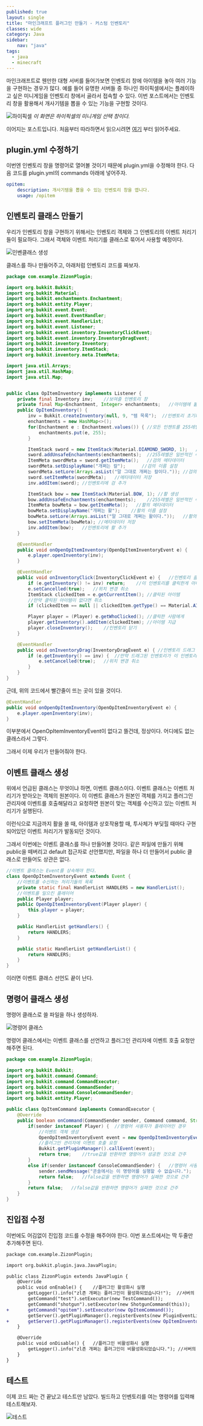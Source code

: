 ```yaml
---
published: true
layout: single
title: "마인크래프트 플러그인 만들기 - 커스텀 인벤토리"
classes: wide
category: Java
sidebar:
    nav: "java" 
tags: 
  - java
  - minecraft
---
```


마인크래프트로 웬만한 대형 서버를 들어가보면 인벤토리 창에 아이템을 놓아 여러 기능을 구현하는 경우가 많다. 예를 들어 유명한 서버들 중 하나인 하이픽셀에서는 플레이하고 싶은 미니게임을 인벤토리 창에서 골라서 접속할 수 있다. 이번 포스트에서는 인벤토리 창을 활용해서 개사기템을 뽑을 수 있는 기능을 구현할 것이다. 

![하이픽셀](https://imgur.com/dbB9TvQ.png)
*이 화면은 하이픽셀의 미니게임 선택 창이다.*

이어지는 포스트입니다. 처음부터 따라하면서 읽으시려면 [여기](https://fred16157.github.io/java/java-minecraft-plugin-start/) 부터 읽어주세요.

## plugin.yml 수정하기

이번엔 인벤토리 창을 명령어로 열어볼 것이기 때문에 plugin.yml을 수정해야 한다.
다음 코드를 plugin.yml의 commands 아래에 넣어주자.

~~~yml
opitem:
    description: 개사기템을 뽑을 수 있는 인벤토리 창을 엽니다.
    usage: /opitem
~~~

## 인벤토리 클래스 만들기

우리가 인벤토리 창을 구현하기 위해서는 인벤토리 객체와 그 인벤토리의 이벤트 처리기들이 필요하다. 그래서 객체와 이벤트 처리기를 클래스로 묶어서 사용할 예정이다.

![인벤클래스 생성](https://imgur.com/4wb0Us1.png)

클래스를 하나 만들어주고, 아래처럼 인벤토리 코드를 짜보자.

~~~java
package com.example.ZizonPlugin;

import org.bukkit.Bukkit;
import org.bukkit.Material;
import org.bukkit.enchantments.Enchantment;
import org.bukkit.entity.Player;
import org.bukkit.event.Event;
import org.bukkit.event.EventHandler;
import org.bukkit.event.HandlerList;
import org.bukkit.event.Listener;
import org.bukkit.event.inventory.InventoryClickEvent;
import org.bukkit.event.inventory.InventoryDragEvent;
import org.bukkit.inventory.Inventory;
import org.bukkit.inventory.ItemStack;
import org.bukkit.inventory.meta.ItemMeta;

import java.util.Arrays;
import java.util.HashMap;
import java.util.Map;


public class OpItemInventory implements Listener {
    private final Inventory inv;    //보여줄 인벤토리 창
    private final Map<Enchantment, Integer> enchantments;   //아이템에 붙을 인챈트 목록
    public OpItemInventory() {
        inv = Bukkit.createInventory(null, 9, "템 목록");  //인벤토리 초기화
        enchantments = new HashMap<>();
        for(Enchantment e : Enchantment.values()) { //모든 인챈트를 255레벨로 부여
            enchantments.put(e, 255);
        }

        ItemStack sword = new ItemStack(Material.DIAMOND_SWORD, 1);   //다이아몬드 검 생성
        sword.addUnsafeEnchantments(enchantments);  //255레벨은 일반적인 수치가 아니니 addUnsafeEnchantments로 추가해야 한다.
        ItemMeta swordMeta = sword.getItemMeta();   //검의 메타데이터
        swordMeta.setDisplayName("개쩌는 칼");      //검의 이름 설정
        swordMeta.setLore(Arrays.asList("말 그대로 개쩌는 칼이다.")); //검의 설명 설정
        sword.setItemMeta(swordMeta);   //메타데이터 저장
        inv.addItem(sword); //인벤토리에 검 추가

        ItemStack bow = new ItemStack(Material.BOW, 1); //활 생성
        bow.addUnsafeEnchantments(enchantments);    //255레벨은 일반적인 수치가 아니니 addUnsafeEnchantments로 추가해야 한다.
        ItemMeta bowMeta = bow.getItemMeta();   //활의 메타데이터
        bowMeta.setDisplayName("개쩌는 활");    //활의 이름 설정
        bowMeta.setLore(Arrays.asList("말 그대로 개쩌는 활이다."));   //활의 설명 설정
        bow.setItemMeta(bowMeta); //메타데이터 저장
        inv.addItem(bow);   //인벤토리에 활 추가
    }

    @EventHandler
    public void onOpenOpItemInventory(OpenOpItemInventoryEvent e) {
        e.player.openInventory(inv);
    }

    @EventHandler
    public void onInventoryClick(InventoryClickEvent e) {   //인벤토리 클릭 시
        if (e.getInventory() != inv) return;    //이 인벤토리를 클릭한게 아니라면 취소
        e.setCancelled(true);   //위치 변경 취소
        ItemStack clickedItem = e.getCurrentItem(); //클릭된 아이템
        //만약 클릭된 아이템이 없다면 취소
        if (clickedItem == null || clickedItem.getType() == Material.AIR) return;

        Player player = (Player) e.getWhoClicked(); //클릭한 사람에게
        player.getInventory().addItem(clickedItem); //아이템 지급
        player.closeInventory();    //인벤토리 닫기
    }

    @EventHandler
    public void onInventoryDrag(InventoryDragEvent e) { //인벤토리 드래그 시
        if (e.getInventory() == inv) {  //만약 드래그된 인벤토리가 이 인벤토리라면
            e.setCancelled(true);   //위치 변경 취소
        }
    }
}
~~~

근데, 위의 코드에서 빨간줄이 뜨는 곳이 있을 것이다.

~~~java
@EventHandler
public void onOpenOpItemInventory(OpenOpItemInventoryEvent e) {
    e.player.openInventory(inv);
}
~~~

이부분에서 OpenOpItemInventoryEvent이 없다고 뜰건데, 정상이다. 어디에도 없는 클래스라서 그렇다.

그래서 이제 우리가 만들어줘야 한다.

## 이벤트 클래스 생성

위에서 언급된 클래스는 무엇이냐 하면, 이벤트 클래스이다. 이벤트 클래스는 이벤트 처리기가 받아오는 객체의 원본이다. 이 이벤트 클래스가 원본인 객체를 가지고 플러그인 관리자에 이벤트를 호출해달라고 요청하면 원본이 맞는 객체를 수신하고 있는 이벤트 처리기가 실행된다.

이런식으로 지금까지 활을 쏠 때, 아이템과 상호작용할 때, 투사체가 부딪힐 때마다 구현되어있던 이벤트 처리기가 발동되던 것이다.

그래서 이번에는 이벤트 클래스를 하나 만들어볼 것이다. 같은 파일에 만들기 위해 public을 떼버리고 default 접근자로 선언했지만, 파일을 하나 더 만들어서 public 클래스로 만들어도 상관은 없다.

~~~java
//이벤트 클래스는 Event를 상속해야 한다.
class OpenOpItemInventoryEvent extends Event {  
    //이벤트를 수신하는 처리기들의 목록
    private static final HandlerList HANDLERS = new HandlerList();
    //이벤트를 일으킨 플레이어
    public Player player;
    public OpenOpItemInventoryEvent(Player player) {
        this.player = player;
    }

    public HandlerList getHandlers() {
        return HANDLERS;
    }

    public static HandlerList getHandlerList() {
        return HANDLERS;
    }
}
~~~

이러면 이벤트 클래스 선언도 끝이 난다.

## 명령어 클래스 생성

명령어 클래스로 쓸 파일을 하나 생성하자.

![명령어 클래스](https://imgur.com/pgMNU58.png)

명령어 클래스에서는 이벤트 클래스를 선언하고 플러그인 관리자에 이벤트 호출 요청만 해주면 된다.

~~~java
package com.example.ZizonPlugin;

import org.bukkit.Bukkit;
import org.bukkit.command.Command;
import org.bukkit.command.CommandExecutor;
import org.bukkit.command.CommandSender;
import org.bukkit.command.ConsoleCommandSender;
import org.bukkit.entity.Player;

public class OpItemCommand implements CommandExecutor {
    @Override
    public boolean onCommand(CommandSender sender, Command command, String label, String[] args) {  //명령어 실행 시
        if(sender instanceof Player) {  //명령어 사용자가 플레이어인 경우
            //이벤트 객체 생성
            OpenOpItemInventoryEvent event = new OpenOpItemInventoryEvent((Player)sender);  
            //플러그인 관리자에 이벤트 호출 요청
            Bukkit.getPluginManager().callEvent(event);
            return true;    //true값을 반환하면 명령어가 성공한 것으로 간주
        }
        else if(sender instanceof ConsoleCommandSender) {   //명령어 사용자가 콘솔인 경우
            sender.sendMessage("콘솔에서는 이 명령어를 실행할 수 없습니다.");
            return false;   //false값을 반환하면 명령어가 실패한 것으로 간주
        }
        return false;   //false값을 반환하면 명령어가 실패한 것으로 간주
    }
}
~~~

## 진입점 수정

이번에도 어김없이 진입점 코드를 수정을 해주어야 한다. 이번 포스트에서는 딱 두줄만 추가해주면 된다.

~~~diff
package com.example.ZizonPlugin;

import org.bukkit.plugin.java.JavaPlugin;

public class ZizonPlugin extends JavaPlugin {
    @Override
    public void onEnable() {    //플러그인 활성화시 실행
        getLogger().info("zl존 개쩌는 플러그인이 활성화되었습니다!");  //서버의 로그에 출력
        getCommand("test").setExecutor(new TestCommand());
        getCommand("shotgun").setExecutor(new ShotgunCommand(this));
+       getCommand("opitem").setExecutor(new OpItemCommand());
        getServer().getPluginManager().registerEvents(new PluginEventListener(this), this);
+       getServer().getPluginManager().registerEvents(new OpItemInventory(), this);
    }

    @Override
    public void onDisable() {   //플러그인 비활성화시 실행
        getLogger().info("zl존 개쩌는 플러그인이 비활성화되었습니다."); //서버의 로그에 출력
    }
}

~~~

## 테스트

이제 코드 짜는 건 끝났고 테스트만 남았다. 빌드하고 인벤토리를 여는 명령어를 입력해 테스트해보자.

![테스트](https://imgur.com/Mc1qn1o.gif)